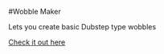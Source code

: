 #Wobble Maker

Lets you create basic Dubstep type wobbles

[Check it out here](http://reallukemartin.github.io/Wobble-Maker/)